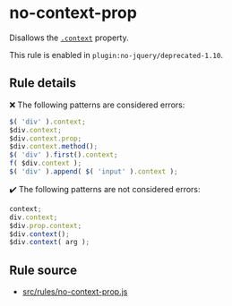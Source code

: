 # no-context-prop

Disallows the [`.context`](https://api.jquery.com/context/) property.

This rule is enabled in `plugin:no-jquery/deprecated-1.10`.

## Rule details

❌ The following patterns are considered errors:
```js
$( 'div' ).context;
$div.context;
$div.context.prop;
$div.context.method();
$( 'div' ).first().context;
f( $div.context );
$( 'div' ).append( $( 'input' ).context );
```

✔️ The following patterns are not considered errors:
```js
context;
div.context;
$div.prop.context;
$div.context();
$div.context( arg );
```
## Rule source

* [src/rules/no-context-prop.js](/src/rules/no-context-prop.js)
